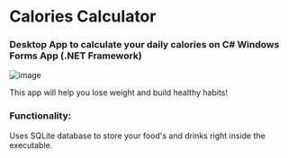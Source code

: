 # Calories Calculator
### Desktop App to calculate your daily calories on C# Windows Forms App (.NET Framework)
![image](https://user-images.githubusercontent.com/82185066/161436248-b11adee8-6b6a-4304-93a9-b2ebbf4eca44.png)


This app will help you lose weight and build healthy habits!

### Functionality:

Uses SQLite database to store your food's and drinks right inside the executable.
